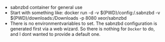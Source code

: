 * sabnzbd container for general use
* Start with something like: docker run -d -v ${PWD}/config:/.sabnzbd -v ${PWD}/downloads:/Downloads -p 8080 xeor/sabnzbd
* There is no environmentvariables to set. The sabnzbd configuration is generated first via a web wizard. So there is nothing for `Docker` to do, and I dont wanted to provide a default one.
